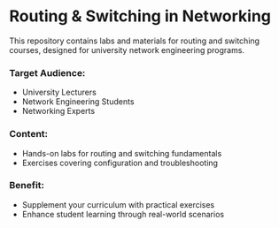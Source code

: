 # Routing & Switching in Networking
This repository contains labs and materials for routing and switching courses, designed for university network engineering programs.

### **Target Audience:**
* University Lecturers
* Network Engineering Students
* Networking Experts

  
### **Content:**
* Hands-on labs for routing and switching fundamentals
* Exercises covering configuration and troubleshooting

  
### **Benefit:**
* Supplement your curriculum with practical exercises
* Enhance student learning through real-world scenarios
